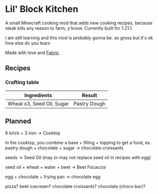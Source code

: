 # Lil' Block Kitchen

A small Minecraft cooking mod that adds new cooking recipes, because steak kills any reason to farm, y'know. Currently built for 1.21.1.

I am still learning and this mod is probably gonna be. so gross but it's ok how else do you learn

Made with love and [Fabric](https://fabricmc.net/wiki/tutorial:start).

## Recipes

### Crafting table

| Ingredients | Result |
| --- | --- |
| Wheat x3, Seed Oil, Sugar | Pastry Dough |

## Planned

6 brick + 3 iron -> Cooktop

In the cooktop, you combine a base + filling + topping to get a food, ex. pastry dough + chocolate + sugar -> chocolate croissants

seeds -> Seed Oil (may or may not replace seed oil in recipes with egg)

seed oil + wheat + water + beet -> Beet Focaccia

egg + chocolate + frying pan -> chocolate egg

pizza? beet icecream? chocolate croissants? chocolate (choco bar)?
